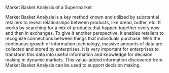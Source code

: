 Market Basket Analysis of a Supermarket

Market Basket Analysis is a key method known and utilized by substantial retailers to reveal relationships between products, like bread, butter, etc. It works by searching for a mix of products that happen together every now and then in exchanges. To give it another perspective, it enables retailers to recognize connections between things that individuals purchase. With the continuous growth of information technology, massive amounts of data are collected and stored by enterprises. It is very important for enterprises to transform this data into useful information and knowledge for decision making in dynamic markets. This value-added information discovered from Market Basket Analysis can be used to support decision making.
